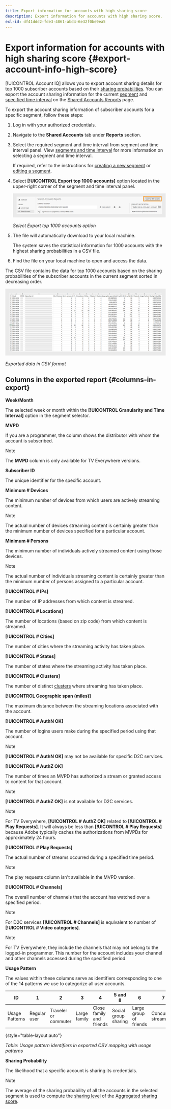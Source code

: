 ```yaml
---
title: Export information for accounts with high sharing score
description: Export information for accounts with high sharing score.
exl-id: df41ddd2-fde3-4861-abd4-6e32f0be9ea5
---
```

# Export information for accounts with high sharing score {#export-account-info-high-score}

[!UICONTROL Account IQ] allows you to export account sharing details for top 1000 subscriber accounts based on their [sharing probabilities](/help/accountiq/product-concepts.md#account-sharing-probability-def). You can export the account sharing information for the current [segment](/help/accountiq/product-concepts.md#segment-def) and [specified time interval](/help/accountiq/product-concepts.md#time-interval-def) on the [Shared Accounts Reports](/help/accountiq/shared-acc-reports.md) page.

To export the account sharing information of subscriber accounts for a specific segment, follow these steps:

1. Log in with your authorized credentials.
1. Navigate to the **Shared Accounts** tab under **Reports** section.
1. Select the required segment and time interval from segment and time interval panel. View [segments and time interval](segments-timeinterval.md) for more information on selecting a segment and time interval.

   If required, refer to the instructions for [creating a new segment](work-with-segments.md#create-new-segment) or [editing a segment](work-with-segments.md#edit-segment).

1. Select **[!UICONTROL Export top 1000 accounts]** option located in the upper-right corner of the segment and time interval panel.

   ![Export top 1000 accounts](assets/export-top-1000-accounts.png)

   *Select Export top 1000 accounts option*

1. The file will automatically download to your local machine.

   The system saves the statistical information for 1000 accounts with the highest sharing probabilities in a CSV file.

1. Find the file on your local machine to open and access the data.

The CSV file contains the data for top 1000 accounts based on the sharing probabilities of the subscriber accounts in the current segment sorted in decreasing order.

![exported data in csv format](assets/exported-csv.png)

*Exported data in CSV format*

## Columns in the exported report {#columns-in-export}

**Week/Month**  

The selected week or month within the **[!UICONTROL Granularity and Time Interval]** option in the segment selector. 

**MVPD** 

If you are a programmer, the column shows the distributor with whom the account is subscribed.

>[!NOTE]
>
> The **MVPD** column is only available for TV Everywhere versions. 

**Subscriber ID** 

The unique identifier for the specific account.

**Minimum # Devices** 

The minimum number of devices from which users are actively streaming content. 

>[!NOTE]
>
>The actual number of devices streaming content is certainly greater than the minimum number of devices specified for a particular account. 

**Minimum # Persons**  

The minimum number of individuals actively streamed content using those devices.

>[!NOTE]
>
>The actual number of individuals streaming content is certainly greater than the minimum number of persons assigned to a particular account. 

**[!UICONTROL # IPs]** 

The number of IP addresses from which content is streamed. 

**[!UICONTROL # Locations]** 

The number of locations (based on zip code) from which content is streamed. 

**[!UICONTROL # Cities]**

The number of cities where the streaming activity has taken place.

**[!UICONTROL # States]**

The number of states where the streaming activity has taken place.

**[!UICONTROL # Clusters]**

The number of distinct [clusters](/help/accountiq/product-concepts.md#cluster-def) where streaming has taken place.

**[!UICONTROL Geographic span (miles)]**

The maximum distance between the streaming locations associated with the account.

**[!UICONTROL # AuthN OK]**

The number of logins users make during the specified period using that account.

>[!NOTE]
>
> **[!UICONTROL # AuthN OK]** may not be available for specific D2C services.

**[!UICONTROL # AuthZ OK]**

The number of times an MVPD has authorized a stream or granted access to content for that account.

>[!NOTE]
>
>**[!UICONTROL # AuthZ OK]** is not available for D2C services. 

>[!NOTE]
>
>For TV Everywhere, **[!UICONTROL # AuthZ OK]** related to **[!UICONTROL # Play Requests]**. It will always be less than **[!UICONTROL # Play Requests]** because Adobe typically caches the authorizations from MVPDs for approximately 24 hours.


**[!UICONTROL # Play Requests]**

The actual number of streams occurred during a specified time period.

   >[!NOTE]
   >
   >The play requests column isn't available in the MVPD version.

**[!UICONTROL # Channels]**

The overall number of channels that the account has watched over a specified period.

>[!NOTE]
>
> For D2C services **[!UICONTROL # Channels]** is equivalent to number of **[!UICONTROL # Video categories]**. 

>[!NOTE]
>
>For TV Everywhere, they include the channels that may not belong to the logged-in programmer. This number for the account includes your channel and other channels accessed during the specified period.


**Usage Pattern**

The values within these columns serve as identifiers corresponding to one of the 14 patterns we use to categorize all user accounts.

 | ID | 1 | 2 | 3 | 4 | 5 and 8 | 6 | 7 | 9 | 10 and 11 | 12 | 13 | 14 |
 |---|---|---|---|---|---|---|---|---|---|---|---|---|
 | Usage Patterns | Regular user | Traveler or commuter | Large family | Close family and friends | Social group sharing | Large group of friends | Concurrent streaming | Community sharing | Uncertain behavior | Small family | Second home | Abnormal Usage |

{style="table-layout:auto"}

*Table: Usage pattern identifiers in exported CSV mapping with usage patterns*

**Sharing Probability**

The likelihood that a specific account is sharing its credentials.

>[!NOTE]
>
> The average of the sharing probability of all the accounts in the selected segment is used to compute the [sharing level](/help/accountiq/data-panels.md#sharing-level) of the [Aggregated sharing score](/help/accountiq/data-panels.md#aggregated-sharing).

